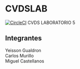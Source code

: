 # CVDSLAB
[![CircleCI](https://circleci.com/gh/GYEISSON/CVDSLAB/tree/master.svg?style=svg)](https://circleci.com/gh/GYEISSON/CVDSLAB/tree/master)
CVDS LABORATORIO 5

## Integrantes 
Yeisson Gualdron  
Carlos Murillo  
Miguel Castellanos

